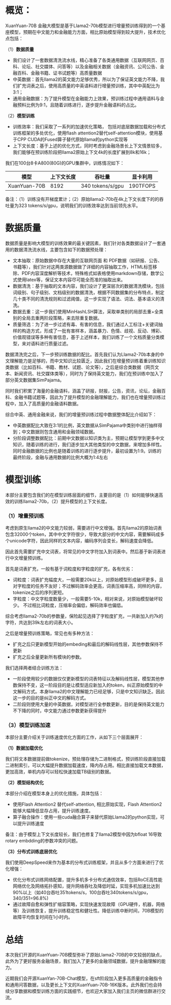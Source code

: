
# 概览：

XuanYuan-70B 金融大模型是基于Llama2-70b模型进行增量预训练得到的一个基座模型，预期在中文能力和金融能力方面，相比原始模型得到较大提升，技术优化点包括：

（1）**数据质量**

- 我们设计了一套数据清洗流水线，精心准备了各类通用数据（互联网网页、百科、论坛、社交媒体、问答等）以及金融相关数据（金融资讯、公司公告、金融百科、金融书籍、证书试题等）高质量数据
- 中英数据：首先llama2的英文能力足够优秀，所以为了保证英文能力不降，我们扩充词表之后，使用高质量的中英语料进行增量预训练，其中中英配比为3:1；
- 通用金融数据：为了提升模型在金融能力上效果，预训练过程中通用语料与金融预料比例为9:1，且随着训练进行，逐步提升金融语料的占比。

（2）**模型训练**

- 训练效率：我们采取了一系列的加速优化策略， 包括对底层数据加载和分布式训练框架的多处优化，使用flash attention2替代self-attention模块，使用基于CPP CUDA的Fused算子替代原始llama的python实现等
- 上下文长度：基于上述的优化方式，同时考虑到金融场景长上下文情景较多，我们能够在预训练阶段把llama2原始上下文4k的长度扩展到8k和16k；

我们在100台8卡A800(80G)的GPU集群中，训练情况如下：

| 模型         | 上下文长度 | 吞吐量           | 显卡利用 |
| ------------ | ---------- | ---------------- | -------- |
| XuanYuan-70B | 8192       | 340 tokens/s/gpu | 190TFOPS |

备注：（1）训练没有开梯度累计；（2）原始llama2-70b在4k上下文长度下的的吞吐量为323 tokens/s/gpu，说明我们的训练效率达到当前领先水平。

# 数据质量

数据质量是影响大模型的训练效果的最关键因素，我们针对各类数据设计了一套通用的数据清洗流水线，主要包含如下的数据预处理：

- 文本抽取：原始数据中存在大量的互联网页面 和 PDF数据（如研报、公告、书籍等），我们针对这两类源数据做了详细的内容抽取工作，HTML标签移除、PDF内容深度解析等技术，特殊格式如表格使用markdown存储，数学公式使用latex等，保证文本内容尽可能全而准的抽取出来。
- 数据清洗：基于抽取的文本内容，我们设计了更深层次的数据清洗模块，包括词级别、句子级别、文档级别的数据清洗，根据不同数据集的分布特点，制定几十类不同的清洗规则和过滤阈值，这一步实现了语法、词法、基本语义的清洗。
- 数据去重：这一步我们使用MinHashLSH算法，采取单类别的局部去重+全类别的全局去重两阶段策略，来去除重复数据。
- 质量筛选：为了进一步过滤有毒、有害的信息，我们通过人工标注+关键词抽样的构造方式，形成了一批有害样本，涵盖暴力、色情、歧视、反动、博彩、价值观错误等多种有害信息，基于上述样本，我们训练了一个文档质量分类模型，来对语料进行质量过滤。

数据清洗完之后，下一步预训练数据的配比。首先我们认为Llama2-70b本身的中文理解能力是足够的，而中文知识比较匮乏，因此我们在增量预训练着重训练知识类数据（比如百科、书籍、教材、试题、论文等），之后是综合类数据（网页文本、新闻资讯、社交媒体类等），同时为了保持英文能力，我们在预训练中加入了部分英文数据集SimPajama。

同时我们积累了海量的金融语料，涵盖了研报，财报，公告，资讯，论坛，金融百科、金融书籍试题等，因此为了提升模型的金融理解能力，我们也在增量预训练过程中，加入了高质量的金融语料数据。

综合中英、通用金融来说，我们的增量预训练过程中数据整体配比介绍如下：

- 中英数据配比大致在3:1的比例，英文数据从SimPajama中类别中进行抽样得到；中文数据则包含通用和金融领域数据。
- 分阶段调整数据配比：前期中文数据以知识类为主，预期让模型学到更多中文知识，随着训练的进行，我们逐步加大其他类型的中文数据，来增加多样性。 同时金融数据的比例也是随着训练的进行逐步提升，最初设置为1:9。训练的最终阶段，金融与通用数据的比例大概为1:4左右



# 模型训练

本部分主要包含我们的在模型训练层面的细节，主要目的是（1）如何能够快速高效的训练llama2-70b，（2）提升模型的上下文长度。

### **（1）增量预训练**

考虑到原生llama2的中文能力较弱，需要进行中文增强。首先llama2的原始词表包含32000个token，其中中文字符很少，导致大部分的中文内容，需要解码成多个unicode字符，因此同样的文本内容，编码序列会变长，解码速度会降低。

因此首先需要扩充中文词表，将常见的中文字符加入到词表中。然后基于新词表进行中文增量预训练。 

首先是词表扩充，一般有基于词粒度和字粒度的扩充，各有优劣：

- 词粒度：词表扩充幅度大，一般需要20k以上，对原始模型形成破坏更多，且对字粒度的任务不友好；不过解码效率会更高，词表压缩率高，同样的内容，tokenize之后的序列更短。
- 字粒度：中文字粒度数量少，一般需要5-10k，相对来说，对原始模型破坏较少。 不过相比词粒度，压缩率会偏低，解码效率也偏低。

综合考虑llama2-70b的参数量，保险起见选择了字粒度扩充，一共新加入约7k的字符，共达到39k左右的词表大小。

之后是增量预训练策略，常见也有多种方法：

- 扩充之后只更新模型开始的embeding和最后的解码线性层，其他参数保持不更新
- 扩充之后全量更新所有模块的参数。

我们选择两者结合训练方法：

- 一阶段使用较少的数据仅仅更新模型的词表特征以及解码线性层，模型其他参数保持不变，这一阶段目的是让模型适应新加入的token，纠正原始模型的中文解码方式。本身llama2的中文理解能力已经足够，只是中文知识缺乏。因此这一步的目的是纠正中文的解码方式。
- 二阶段则使用大量的中英数据，对模型进行全参数更新，目的是保持英文能力不下降的同时，中文能力通过参数更新获得提升

### （3）模型训练加速

本部分主要介绍关于训练速度优化方面的工作，从如下三个层面展开：

**（1）数据加载优化**

我们将文本数据提前做tokenize，预处理存储为二进制格式，预训练阶段直接加载二进制索引，可以大幅提升数据加载速度，降内存占用。相比直接加载文本数据，更加高效，单机内存可以轻松快速加载TB级别的数据。

**（2）模型结构优化**

本部分介绍在模型本身上的优化措施，具体包括：

- 使用Flash Attention2 替代self-attention, 相比原始实现，Flash Attention2能够大幅降低显存占用，提升训练速度。
- 算子融合操作：使用一些cuda融合算子来替代原始Llama2的python实现，可以提升训练速度

备注：由于模型上下文长度较长，我们也修复了llama2模型中因为bfloat 16导致rotary embdding的参数冲突的问题。



**（3）分布式训练底层优化**

我们使用DeepSpeed来作为基本的分布式训练框架，并且从多个方面来进行了优化增强：

- 优化分布式训练网络配置，提升多机多卡分布式通信效率，包括RoCE高性能网络优化及网络拓扑感知，提升网络吞吐及降低时延，实现多机加速比达到90%以上（如40台吞吐351tokens/s，100台吞吐340tokens/s/gpu，340/351=96.8%)
- 通过故障自愈和弹性扩缩容策略，实现快速发现故障（GPU硬件，机器，网络等）及训练恢复，提升训练稳定性和健壮性。降低训练中断时间，70B模型的故障平均恢复时间在1小时内。



# 总结

本次我们开源的XuanYuan-70B模型弥补了原始Llama2-70B的中文较弱的缺点，此外为了更好服务金融场景，我们加入了更多的金融领域数据，提升金融理解的能力。

近期我们会开源XuanYan-70B-Chat模型，在sft阶段加入更多高质量的金融指令和通用问答数据，以及更长上下文的XuanYuan-70B-16K版本。此外我们也会持续分享数据和模型训练方面的实践细节，也欢迎大家加入我们主页的微信群进行交流。


